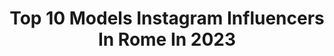 ---
title: Top 10 Models Instagram Influencers In Rome In 2023
description: >-
  Find top models Instagram influencers in Rome in 2023. Most popular hashtags: #model #rome #fashion #style.
platform: Instagram
hits: 122
text_top: Discover the best Instagram influencers on inBeat.
text_bottom: Our database aggregates 122 Instagram influencers like this in Rome, Italy for you to connect with.
profiles:
  - username: "dami_riz"
    fullname: >-
      Damiano Rizzeri 🔥
    bio: >-
      Damy•♑️🌑🧠 25yo• Rome📍•🇮🇹 ShootingModel 📸 Figurante🎥@amiciufficiale Lover•tatto🎨travel🌍food🍝sport🏆fashion✨animals🐲luxury💰car🏎 Info & collaborazione 📩
    location: "Italy"
    followers: 4291
    engagement: 877
    commentsToLikes: 0.057873
    id: ck8t1e1aoverl0j78ok3bswrw
    verified: false
    hashtags: "#men, #followthemovement, #mood, #ph"
  - username: "elisadospina"
    fullname: >-
      Elisa D'Ospina
    bio: >-
      👗 Founder @elisadospinacollection 📺 In tv Rai1 e Rai2 📷 Top model #curvy 👠 ⭐️Collaborazioni: pr@elisadospina.com Tv Agency: VEGASTAR
    location: "Italy"
    followers: 336116
    engagement: 195
    commentsToLikes: 0.036665
    id: ck14jv77pmcpv0i199nd3uzc7
    verified: true
    hashtags: "#loveyourself, #bodypositive, #elisadospinacollection, #ad"
  - username: "vittoriabelvedere"
    fullname: >-
      Vittoria Belvedere
    bio: >-
      Model // Actress // Mum — Rome • Italy
    location: "Italy"
    followers: 37749
    engagement: 183
    commentsToLikes: 0.035540
    id: ck6tve2q7lpjl0j71arifjsxc
    verified: true
    hashtags: "#thecharitychallenge, #biella, #familytime, #mynewglasses"
  - username: "martinalane"
    fullname: >-
      Martina Lane
    bio: >-
      Italian model 📸 Brand Promoter Mid-June France 🇫🇷 📩 martinalanee@gmail.com
    location: "Italy"
    followers: 163624
    engagement: 333
    commentsToLikes: 0.022104
    id: ck6u9m92gyc5f0j71a3s6o2q9
    verified: false
    hashtags: "#photography, #modeling, #rome, #glamour"
  - username: "nicolebuttafoco"
    fullname: >-
      ⭐Nicole Buttafoco⭐
    bio: >-
      #Hairstylist #Fashion Fashion-editor @nonsololook #nicole⭐ Per info e collaborazioni 👉🏻Direct/Email 📧 @instagram
    location: "Italy"
    followers: 29699
    engagement: 795
    commentsToLikes: 0.084975
    id: ck6uekji2rgvg0j71lc35gyi8
    verified: false
    hashtags: "#bellezza, #makeup, #likesforlike, #instagram"
  - username: "saralabidi28"
    fullname: >-
      Sara Labidi
    bio: >-
      🇮🇹🇹🇳 Italo-tunisina 🎬Attrice,Doppiatrice 📷Model 📍Based in Rome
    location: "Italy"
    followers: 13935
    engagement: 1042
    commentsToLikes: 0.029013
    id: ck6u1igpnlxau0j714x2fdc7i
    verified: false
    hashtags: ""
  - username: "anna.targa"
    fullname: >-
      Anna Targa
    bio: >-
      Per info e costi scrivi in DM 📬 @oppomobileit ambassador #oppocrew @nikonitalia creator 2020 Personal 👉 @annatarga81
    location: "Italy"
    followers: 30429
    engagement: 587
    commentsToLikes: 0.079420
    id: ck5bve8lyjhgf0i11sr9hcw8q
    verified: false
    hashtags: "#portraitphoto, #fashion, #nikon, #nikonphotography"
  - username: "thebeatrice_ferro"
    fullname: >-
      Beatrice Ferro
    bio: >-
      ROMA🏡 - Hostess Eventi 🎤 - Cosplayer : @jasminecosplayer - gridgirl and Ombrellina 👠☂️ - Fotomodella📸 -fotografa @beatriceferrophotography
    location: "Italy"
    followers: 18673
    engagement: 214
    commentsToLikes: 0.163803
    id: ck5cirfk8t87n0i117rkzsm9a
    verified: false
    hashtags: "#protrait, #nikon, #igersitalia, #nikonista"
  - username: "federico.p92"
    fullname: >-
      Federico
    bio: >-
      🄶🄾 🄱🄴🅈🄾🄽🄳 🅃🄷🄴 🄵🅁🄰🄼🄴 • 🇮🇹 Roma📍 • Info & Prenotazioni 📲 DM
    location: "Italy"
    followers: 17105
    engagement: 456
    commentsToLikes: 0.066393
    id: ck5heaz35rze20i11km3xilvt
    verified: false
    hashtags: "#portrait, #beautydish, #beautyphotographer, #beautyphotography"
  - username: "big_frontinaa"
    fullname: >-
      Giulia Biagioli
    bio: >-
      Model and mua Based in rome 🇮🇹 12-14/12 milan 🇮🇹18-20/12 veneto For collab dm-mail
    location: "Italy"
    followers: 45025
    engagement: 761
    commentsToLikes: 0.019713
    id: ck5zyfpp39sw60i14rwmgal1t
    verified: false
    hashtags: ""
---
